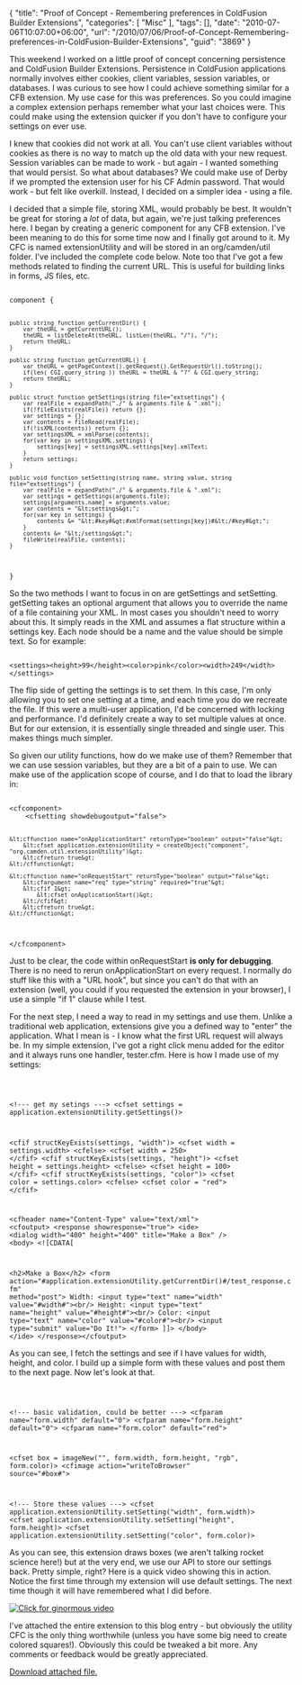 {
	"title": "Proof of Concept - Remembering preferences in ColdFusion Builder Extensions",
	"categories": [
		"Misc"
	],
	"tags": [],
	"date": "2010-07-06T10:07:00+06:00",
	"url": "/2010/07/06/Proof-of-Concept-Remembering-preferences-in-ColdFusion-Builder-Extensions",
	"guid": "3869"
}

This weekend I worked on a little proof of concept concerning persistence and ColdFusion Builder Extensions. Persistence in ColdFusion applications normally involves either cookies, client variables, session variables, or databases. I was curious to see how I could achieve something similar for a CFB extension. My use case for this was preferences. So you could imagine a complex extension perhaps remember what your last choices were. This could make using the extension quicker if you don't have to configure your settings on ever use. 
<p>
<!--more-->
I knew that cookies did not work at all. You can't use client variables without cookies as there is no way to match up the old data with your new request. Session variables can be made to work - but again - I wanted something that would persist. So what about databases? We could make use of Derby if we prompted the extension user for his CF Admin password. That would work - but felt like overkill. Instead, I decided on a simpler idea - using a file. 
<p>
I decided that a simple file, storing XML, would probably be best. It wouldn't be great for storing a <i>lot</i> of data, but again, we're just talking preferences here. I began by creating a generic component for any CFB extension. I've been meaning to do this for some time now and I finally got around to it. My CFC is named extensionUtility and will be stored in an org/camden/util folder. I've included the complete code below. Note too that I've got a few methods related to finding the current URL. This is useful for building links in forms, JS files, etc. 
<p>
<code>
component {

	public string function getCurrentDir() {
		var theURL = getCurrentURL();
		theURL = listDeleteAt(theURL, listLen(theURL, "/"), "/");
		return theURL;
	}
	
	public string function getCurrentURL() {
		var theURL = getPageContext().getRequest().GetRequestUrl().toString();
		if(len( CGI.query_string )) theURL = theURL & "?" & CGI.query_string;
		return theURL;
	}
	
	public struct function getSettings(string file="extsettings") {
		var realFile = expandPath("./" & arguments.file & ".xml");
		if(!fileExists(realFile)) return {};
		var settings = {};
		var contents = fileRead(realFile);
		if(!isXML(contents)) return {};
		var settingsXML = xmlParse(contents);
		for(var key in settingsXML.settings) {
			settings[key] = settingsXML.settings[key].xmlText;
		}
		return settings;
	}
	
	public void function setSetting(string name, string value, string file="extsettings") {
		var realFile = expandPath("./" & arguments.file & ".xml");
		var settings = getSettings(arguments.file);
		settings[arguments.name] = arguments.value;
		var contents = "&lt;settings&gt;";
		for(var key in settings) {
			contents &= "&lt;#key#&gt;#xmlFormat(settings[key])#&lt;/#key#&gt;";
		}
		contents &= "&lt;/settings&gt;";
		fileWrite(realFile, contents);
	}
	
}
</code>
<p>

So the two methods I want to focus in on are getSettings and setSetting. getSetting takes an optional argument that allows you to override the name of a file containing your XML. In most cases you shouldn't need to worry about this. It simply reads in the XML and assumes a flat structure within a settings key. Each node should be a name and the value should be simple text. So for example:

<p>

<code>
&lt;settings&gt;&lt;height&gt;99&lt;/height&gt;&lt;color&gt;pink&lt;/color&gt;&lt;width&gt;249&lt;/width&gt;&lt;/settings&gt;
</code>

<p>

The flip side of getting the settings is to set them. In this case, I'm only allowing you to set one setting at a time, and each time you do we recreate the file. If this were a multi-user application, I'd be concerned with locking and performance. I'd definitely create a way to set multiple values at once. But for our extension, it is essentially single threaded and single user. This makes things much simpler.

<p>

So given our utility functions, how do we make use of them? Remember that we can use session variables, but they are a bit of a pain to use. We can make use of the application scope of course, and I do that to load the library in:

<p>

<code>
&lt;cfcomponent&gt;
	&lt;cfsetting showdebugoutput="false"&gt;

	&lt;cffunction name="onApplicationStart" returnType="boolean" output="false"&gt;
		&lt;cfset application.extensionUtility = createObject("component", "org.camden.util.extensionUtility")&gt;
		&lt;cfreturn true&gt;
	&lt;/cffunction&gt;
	
	&lt;cffunction name="onRequestStart" returnType="boolean" output="false"&gt;
		&lt;cfargument name="req" type="string" required="true"&gt;
		&lt;cfif 1&gt;
			&lt;cfset onApplicationStart()&gt;
		&lt;/cfif&gt;
		&lt;cfreturn true&gt;
	&lt;/cffunction&gt;
	
&lt;/cfcomponent&gt;
</code>

<p>

Just to be clear, the code within onRequestStart <b>is only for debugging</b>. There is no need to rerun onApplicationStart on every request. I normally do stuff like this with a "URL hook", but since you can't do that with an extension (well, you could if you requested the extension in your browser), I use a simple "if 1" clause while I test.

<p>

For the next step, I need a way to read in my settings and use them. Unlike a traditional web application, extensions give you a defined way to "enter" the application. What I mean is - I know what the first URL request will always be. In my simple extension, I've got a right click menu added for the editor and it always runs one handler, tester.cfm. Here is how I made use of my settings:

<p>

<code>

&lt;!--- get my setings ---&gt;
&lt;cfset settings = application.extensionUtility.getSettings()&gt;

&lt;cfif structKeyExists(settings, "width")&gt;
	&lt;cfset width = settings.width&gt;
&lt;cfelse&gt;
	&lt;cfset width = 250&gt;
&lt;/cfif&gt;
&lt;cfif structKeyExists(settings, "height")&gt;
	&lt;cfset height = settings.height&gt;
&lt;cfelse&gt;
	&lt;cfset height = 100&gt;
&lt;/cfif&gt;
&lt;cfif structKeyExists(settings, "color")&gt;
	&lt;cfset color = settings.color&gt;
&lt;cfelse&gt;
	&lt;cfset color = "red"&gt;
&lt;/cfif&gt;

&lt;cfheader name="Content-Type" value="text/xml"&gt;
&lt;cfoutput&gt;
&lt;response showresponse="true"&gt;
&lt;ide&gt;
&lt;dialog width="400" height="400" title="Make a Box" /&gt;
&lt;body&gt;
&lt;![CDATA[

&lt;h2&gt;Make a Box&lt;/h2&gt;
&lt;form action="#application.extensionUtility.getCurrentDir()#/test_response.cfm" method="post"&gt;
Width: &lt;input type="text" name="width" value="#width#"&gt;&lt;br/&gt;
Height: &lt;input type="text" name="height" value="#height#"&gt;&lt;br/&gt;
Color: &lt;input type="text" name="color" value="#color#"&gt;&lt;br/&gt;
&lt;input type="submit" value="Do It!"&gt;
&lt;/form&gt;
]]&gt;
&lt;/body&gt;
&lt;/ide&gt;
&lt;/response&gt;&lt;/cfoutput&gt;
</code>

<p>

As you can see, I fetch the settings and see if I have values for width, height, and color. I build up a simple form with these values and post them to the next page. Now let's look at that.

<p>

<code>


&lt;!--- basic validation, could be better ---&gt;
&lt;cfparam name="form.width" default="0"&gt;
&lt;cfparam name="form.height" default="0"&gt;
&lt;cfparam name="form.color" default="red"&gt;

&lt;cfset box = imageNew("", form.width, form.height, "rgb", form.color)&gt;
&lt;cfimage action="writeToBrowser" source="#box#"&gt;

&lt;!--- Store these values ---&gt;
&lt;cfset application.extensionUtility.setSetting("width", form.width)&gt;
&lt;cfset application.extensionUtility.setSetting("height", form.height)&gt;
&lt;cfset application.extensionUtility.setSetting("color", form.color)&gt;
</code>

<p>

As you can see, this extension draws boxes (we aren't talking rocket science here!) but at the very end, we use our API to store our settings back. Pretty simple, right? Here is a quick video showing this in action. Notice the first time through my extension will use default settings. The next time though it will have remembered what I did before.

<p>

<a href="http://www.raymondcamden.com/images/cfbjul6.swf">
<img src="http://static.raymondcamden.com/images/cfjedi/cfbjul6.png" border="0" title="Click for ginormous video" /></a>

<p>

I've attached the entire extension to this blog entry - but obviously the utility CFC is the only thing worthwhile (unless you have some big need to create colored squares!). Obviously this could be tweaked a bit more. Any comments or feedback would be greatly appreciated.<p><a href='enclosures/C%3A%5Chosts%5C2009%2Ecoldfusionjedi%2Ecom%5Cenclosures%2Ftestextension%2Ezip'>Download attached file.</a></p>